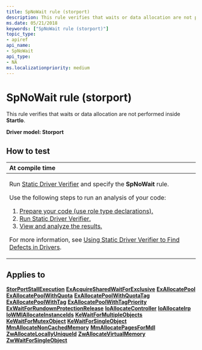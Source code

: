 ```yaml
---
title: SpNoWait rule (storport)
description: This rule verifies that waits or data allocation are not performed inside StartIo.
ms.date: 05/21/2018
keywords: ["SpNoWait rule (storport)"]
topic_type:
- apiref
api_name:
- SpNoWait
api_type:
- NA
ms.localizationpriority: medium
---
```


# SpNoWait rule (storport)


This rule verifies that waits or data allocation are not performed inside **StartIo**.

**Driver model: Storport**

How to test
-----------

<table>
<colgroup>
<col width="100%" />
</colgroup>
<thead>
<tr class="header">
<th align="left">At compile time</th>
</tr>
</thead>
<tbody>
<tr class="odd">
<td align="left"><p>Run <a href="/windows-hardware/drivers/devtest/static-driver-verifier" data-raw-source="[Static Driver Verifier](./static-driver-verifier.md)">Static Driver Verifier</a> and specify the <strong>SpNoWait</strong> rule.</p>
Use the following steps to run an analysis of your code:
<ol>
<li><a href="/windows-hardware/drivers/devtest/using-static-driver-verifier-to-find-defects-in-drivers#preparing-your-source-code" data-raw-source="[Prepare your code (use role type declarations).](./using-static-driver-verifier-to-find-defects-in-drivers.md#preparing-your-source-code)">Prepare your code (use role type declarations).</a></li>
<li><a href="/windows-hardware/drivers/devtest/using-static-driver-verifier-to-find-defects-in-drivers#running-static-driver-verifier" data-raw-source="[Run Static Driver Verifier.](./using-static-driver-verifier-to-find-defects-in-drivers.md#running-static-driver-verifier)">Run Static Driver Verifier.</a></li>
<li><a href="/windows-hardware/drivers/devtest/using-static-driver-verifier-to-find-defects-in-drivers#viewing-and-analyzing-the-results" data-raw-source="[View and analyze the results.](./using-static-driver-verifier-to-find-defects-in-drivers.md#viewing-and-analyzing-the-results)">View and analyze the results.</a></li>
</ol>
<p>For more information, see <a href="/windows-hardware/drivers/devtest/using-static-driver-verifier-to-find-defects-in-drivers" data-raw-source="[Using Static Driver Verifier to Find Defects in Drivers](./using-static-driver-verifier-to-find-defects-in-drivers.md)">Using Static Driver Verifier to Find Defects in Drivers</a>.</p></td>
</tr>
</tbody>
</table>

Applies to
----------

[**StorPortStallExecution**](/windows-hardware/drivers/ddi/storport/nf-storport-storportstallexecution)
[**ExAcquireSharedWaitForExclusive**](/previous-versions/ff544370(v=vs.85))
[**ExAllocatePool**](/windows-hardware/drivers/ddi/wdm/nf-wdm-exallocatepool)
[**ExAllocatePoolWithQuota**](/windows-hardware/drivers/ddi/wdm/nf-wdm-exallocatepoolwithquota)
[**ExAllocatePoolWithQuotaTag**](/windows-hardware/drivers/ddi/wdm/nf-wdm-exallocatepoolwithquotatag)
[**ExAllocatePoolWithTag**](/windows-hardware/drivers/ddi/wdm/nf-wdm-exallocatepoolwithtag)
[**ExAllocatePoolWithTagPriority**](/windows-hardware/drivers/ddi/wdm/nf-wdm-exallocatepoolwithtagpriority)
[**ExWaitForRundownProtectionRelease**](/windows-hardware/drivers/ddi/wdm/nf-wdm-exwaitforrundownprotectionrelease)
[**IoAllocateController**](/windows-hardware/drivers/ddi/ntddk/nf-ntddk-ioallocatecontroller)
[**IoAllocateIrp**](/windows-hardware/drivers/ddi/wdm/nf-wdm-ioallocateirp)
[**IoWMIAllocateInstanceIds**](/windows-hardware/drivers/ddi/wdm/nf-wdm-iowmiallocateinstanceids)
[**KeWaitForMultipleObjects**](/windows-hardware/drivers/ddi/wdm/nf-wdm-kewaitformultipleobjects)
[**KeWaitForMutexObject**](https://msdn.microsoft.com/library/windows/hardware/ff553344)
[**KeWaitForSingleObject**](/windows-hardware/drivers/ddi/wdm/nf-wdm-kewaitforsingleobject)
[**MmAllocateNonCachedMemory**](/windows-hardware/drivers/ddi/ntddk/nf-ntddk-mmallocatenoncachedmemory)
[**MmAllocatePagesForMdl**](/windows-hardware/drivers/ddi/wdm/nf-wdm-mmallocatepagesformdl)
[**ZwAllocateLocallyUniqueId**](/windows-hardware/drivers/ddi/ntddk/nf-ntddk-zwallocatelocallyuniqueid)
[**ZwAllocateVirtualMemory**](/previous-versions/ff566416(v=vs.85))
[**ZwWaitForSingleObject**](/windows-hardware/drivers/ddi/ntifs/nf-ntifs-zwwaitforsingleobject)
